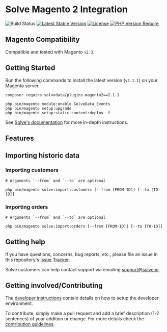 # Solve Magento 2 Integration

![Build Status](https://github.com/solvedata/plugins-magento2/workflows/ci/badge.svg)
[![Latest Stable Version](https://poser.pugx.org/solvedata/plugins-magento2/v)](https://packagist.org/packages/solvedata/plugins-magento2)
[![License](https://poser.pugx.org/solvedata/plugins-magento2/license)](https://github.com/solvedata/plugins-magento2/blob/main/LICENSE)
[![PHP Version Require](https://poser.pugx.org/solvedata/plugins-magento2/require/php)](https://packagist.org/packages/solvedata/plugins-magento2)

## Magento Compatibility

Compatible and tested with Magento `v2.3`.

## Getting Started

Run the following commands to install the latest version (`v2.1.1`) on your Magento server.

```shell
composer require solvedata/plugins-magento2==2.1.1

php bin/magento module:enable SolveData_Events
php bin/magento setup:upgrade
php bin/magento setup:static-content:deploy -f
```

See [Solve's documentation](https://docs.solvedata.app/latest/integrations/magento) for more in-depth instructions.

## Features

## Importing historic data

### Importing customers


```shell
# Arguments `--from` and `--to` are optional

php bin/magento solve:import:customers [--from [FROM-ID]] [--to [TO-ID]]
```

### Importing orders


```shell
# Arguments `--from` and `--to` are optional

php bin/magento solve:import:orders [--from [FROM-ID]] [--to [TO-ID]]
```

## Getting help

If you have questions, concerns, bug reports, etc., please file an issue in this repository's [Issue Tracker](https://github.com/solvedata/plugins-magento2/issues).

Solve customers can help contact support via emailing support@solve.io.

## Getting involved/Contributing

The [developer instructions](DEVELOPING.md) contain details on how to setup the developer environment.

To contribute, simply make a pull request and add a brief description (1-2 sentences) of your addition or change.
For more details check the [contribution guidelines](CONTRIBUTING.md).
